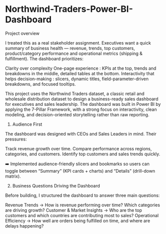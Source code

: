 # Northwind-Traders-Power-BI-Dashboard



Project overview

I treated this as a real stakeholder assignment. Executives want a quick summary of business health — revenue, trends, top customers, product/category performance and operational metrics (shipping & fulfillment). The dashboard prioritizes:

Clarity over complexity
One-page experience : KPIs at the top, trends and breakdowns in the middle, detailed tables at the bottom.
Interactivity that helps decision-making : slicers, dynamic titles, field-parameter-driven breakdowns, and focused tooltips.

This project uses the Northwind Traders dataset, a classic retail and wholesale distribution dataset to design a business-ready sales dashboard for executives and sales leadership. The dashboard was built in Power BI by applying the 7-Pillar Framework, with a strong focus on interactivity, clean modeling, and decision-oriented storytelling rather than raw reporting.

1. Audience First

The dashboard was designed with CEOs and Sales Leaders in mind. Their pressures:

Track revenue growth over time.
Compare performance across regions, categories, and customers.
Identify top customers and sales trends quickly.

➡️ Implemented audience-friendly slicers and bookmarks so users can toggle between “Summary” (KPI cards + charts) and “Details” (drill-down matrix).


2. Business Questions Driving the Dashboard

Before building, I structured the dashboard to answer three main questions:

Revenue Trends → How is revenue performing over time? Which categories are driving growth?
Customer & Market Insights → Who are the top customers and which countries are contributing most to sales?
Operational Efficiency → How well are orders being fulfilled on time, and where are delays happening?



